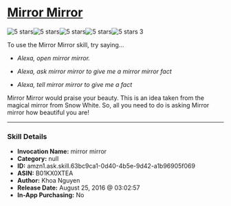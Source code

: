 # [Mirror Mirror](http://alexa.amazon.com/#skills/amzn1.ask.skill.63bc9ca1-0d40-4b5e-9d42-a1b96905f069)
![5 stars](../../images/ic_star_black_18dp_1x.png)![5 stars](../../images/ic_star_black_18dp_1x.png)![5 stars](../../images/ic_star_black_18dp_1x.png)![5 stars](../../images/ic_star_black_18dp_1x.png)![5 stars](../../images/ic_star_black_18dp_1x.png) 3

To use the Mirror Mirror skill, try saying...

* *Alexa, open mirror mirror.*

* *Alexa, ask mirror mirror to give me a mirror mirror fact*

* *Alexa, tell mirror mirror to give me a fact*

Mirror Mirror would praise your beauty. This is an idea taken from the magical mirror from Snow White. So, all you need to do is asking Mirror mirror how beautiful you are!

***

### Skill Details

* **Invocation Name:** mirror mirror
* **Category:** null
* **ID:** amzn1.ask.skill.63bc9ca1-0d40-4b5e-9d42-a1b96905f069
* **ASIN:** B01KX0XTEA
* **Author:** Khoa Nguyen
* **Release Date:** August 25, 2016 @ 03:02:57
* **In-App Purchasing:** No
